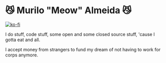 # 😼 Murilo "Meow" Almeida 😼

[![ko-fi](https://ko-fi.com/img/githubbutton_sm.svg)](https://ko-fi.com/L4L1JXUQN)

I do stuff, code stuff, some open and some closed source stuff, 'cause I gotta eat and all. 

I accept money from strangers to fund my dream of not having to work for corps anymore.
